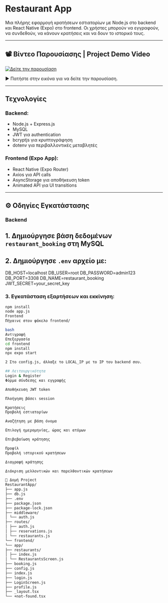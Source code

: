 #  Restaurant  App

Μια πλήρης εφαρμογή κρατήσεων εστιατορίων με Node.js στο backend και React Native (Expo) στο frontend. Οι χρήστες μπορούν να εγγραφούν, να συνδεθούν, να κάνουν κρατήσεις και να δουν το ιστορικό τους.

---

## 📽️ Βίντεο Παρουσίασης | Project Demo Video

[![Δείτε την παρουσίαση](https://img.youtube.com/vi/rPV9cfTbVoE/0.jpg)](https://youtube.com/shorts/rPV9cfTbVoE?feature=share)

▶️ Πατήστε στην εικόνα για να δείτε την παρουσίαση.

---

##  Τεχνολογίες

### Backend:
- Node.js + Express.js
- MySQL
- JWT για authentication
- bcryptjs για κρυπτογράφηση
- dotenv για περιβαλλοντικές μεταβλητές

### Frontend (Expo App):
- React Native (Expo Router)
- Axios για API calls
- AsyncStorage για αποθήκευση token
- Animated API για UI transitions

---

## ⚙️ Οδηγίες Εγκατάστασης

### Backend

## 1. Δημιούργησε βάση δεδομένων `restaurant_booking` στη MySQL
 ## 2. Δημιούργησε `.env` αρχείο με:

DB_HOST=localhost
DB_USER=root
DB_PASSWORD=admin123
DB_PORT=3308
DB_NAME=restaurant_booking
JWT_SECRET=your_secret_key


### 3. Εγκατάσταση εξαρτήσεων και εκκίνηση:

```bash
npm install
node app.js
Frontend
Πήγαινε στον φάκελο frontend/

bash
Αντιγραφή
Επεξεργασία
cd frontend
npm install
npx expo start

2 Στο config.js, άλλαξε το LOCAL_IP με το IP του backend σου.

## Λειτουργικότητα
Login & Register
Φόρμα σύνδεσης και εγγραφής

Αποθήκευση JWT token

Πλοήγηση βάσει session

Κρατήσεις
Προβολή εστιατορίων

Αναζήτηση με βάση όνομα

Επιλογή ημερομηνίας, ώρας και ατόμων

Επιβεβαίωση κράτησης

Προφίλ
Προβολή ιστορικού κρατήσεων

Διαγραφή κράτησης

Διάκριση μελλοντικών και παρελθοντικών κρατήσεων

📂 Δομή Project
RestaurantApp/
├── app.js
├── db.js
├── .env
├── package.json
├── package-lock.json
├── middleware/
│ └── auth.js
├── routes/
│ ├── auth.js
│ ├── reservations.js
│ └── restaurants.js
└── frontend/
└── app/
├── restaurants/
│ ├── index.js
│ └── RestaurantsScreen.js
├── booking.js
├── config.js
├── index.js
├── login.js
├── LoginScreen.js
├── profile.js
├── _layout.tsx
└── +not-found.tsx
